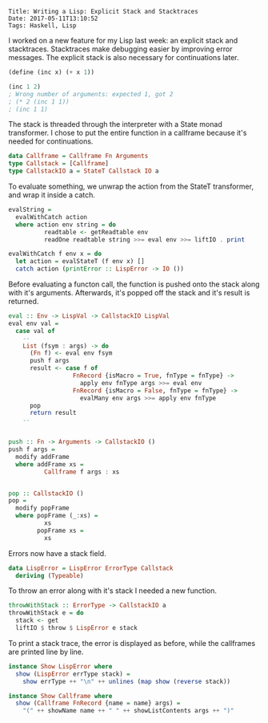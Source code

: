     Title: Writing a Lisp: Explicit Stack and Stacktraces
    Date: 2017-05-11T13:10:52
    Tags: Haskell, Lisp

I worked on a new feature for my Lisp last week: an explicit stack and stacktraces.
Stacktraces make debugging easier by improving error messages.
The explicit stack is also necessary for continuations later.


<!-- more -->
```scheme
(define (inc x) (+ x 1))

(inc 1 2)
; Wrong number of arguments: expected 1, got 2
; (* 2 (inc 1 1))
; (inc 1 1)
```
    
The stack is threaded through the interpreter with a State monad transformer.
I chose to put the entire function in a callframe because it's needed for continuations.

```haskell
data Callframe = Callframe Fn Arguments
type Callstack = [Callframe]
type CallstackIO a = StateT Callstack IO a
```

To evaluate something, we unwrap the action from the StateT transformer, and wrap it inside a catch.

```haskell
evalString =
  evalWithCatch action
  where action env string = do
          readtable <- getReadtable env
          readOne readtable string >>= eval env >>= liftIO . print

evalWithCatch f env x = do
  let action = evalStateT (f env x) []
  catch action (printError :: LispError -> IO ())
```

Before evaluating a functon call, the function is pushed onto the stack along with it's arguments.
Afterwards, it's popped off the stack and it's result is returned.

```haskell
eval :: Env -> LispVal -> CallstackIO LispVal
eval env val =
  case val of
    --
    List (fsym : args) -> do
      (Fn f) <- eval env fsym
      push f args
      result <- case f of
                  FnRecord {isMacro = True, fnType = fnType} ->
                    apply env fnType args >>= eval env
                  FnRecord {isMacro = False, fnType = fnType} ->
                    evalMany env args >>= apply env fnType
      pop
      return result
    --


push :: Fn -> Arguments -> CallstackIO ()
push f args =
  modify addFrame
  where addFrame xs =
          Callframe f args : xs


pop :: CallstackIO ()
pop =
  modify popFrame
  where popFrame (_:xs) =
          xs
        popFrame xs =
          xs
```

Errors now have a stack field.

```haskell
data LispError = LispError ErrorType Callstack
  deriving (Typeable)
```

To throw an error along with it's stack I needed a new function.

```haskell
throwWithStack :: ErrorType -> CallstackIO a
throwWithStack e = do
  stack <- get
  liftIO $ throw $ LispError e stack
```

To print a stack trace, the error is displayed as before, while the callframes are printed line by line.

```haskell
instance Show LispError where
  show (LispError errType stack) =
    show errType ++ "\n" ++ unlines (map show (reverse stack))

instance Show Callframe where
  show (Callframe FnRecord {name = name} args) =
    "(" ++ showName name ++ " " ++ showListContents args ++ ")"
```
